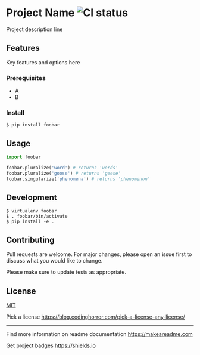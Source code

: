 
# Project Name ![CI status](https://img.shields.io/badge/build-passing-brightgreen.svg)

Project description line

## Features

Key features and options here



### Prerequisites
- A
- B 

### Install

`$ pip install foobar`

## Usage

```python
import foobar

foobar.pluralize('word') # returns 'words'
foobar.pluralize('goose') # returns 'geese'
foobar.singularize('phenomena') # returns 'phenomenon'
```

## Development
```
$ virtualenv foobar
$ . foobar/bin/activate
$ pip install -e .
```

## Contributing

Pull requests are welcome. For major changes, please open an issue first to discuss what you would like to change.

Please make sure to update tests as appropriate.


## License

[MIT](https://choosealicense.com/licenses/mit/)

Pick a license https://blog.codinghorror.com/pick-a-license-any-license/


--- 

Find more information on readme documentation https://makeareadme.com

Get project badges https://shields.io
